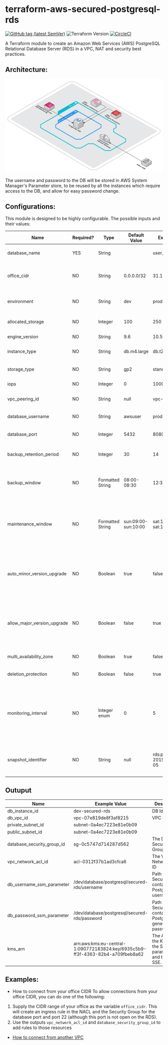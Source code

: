# terraform-aws-secured-postgresql-rds
[![GitHub tag (latest SemVer)](https://img.shields.io/github/tag/bridgecrewio/terraform-aws-secured-postgresql-rds.svg?label=latest)](https://github.com/bridgecrewio/terraform-aws-secured-postgresql-rds/releases/latest)
![Terraform Version](https://img.shields.io/badge/tf-%3E%3D0.12.0-blue.svg)
[![CircleCI](https://circleci.com/gh/bridgecrewio/terraform-aws-secured-postgresql-rds.svg?style=svg)](https://circleci.com/gh/bridgecrewio/terraform-aws-secured-postgresql-rds)


A Terraform module to create an Amazon Web Services (AWS) PostgreSQL Relational Database Server (RDS) in a VPC, NAT and security best practices.

## Architecture:
![alt text](https://github.com/bridgecrewio/terraform-aws-secured-postgresql-rds/blob/master/docs/secured-rds-architecture.png "RDS Best Practices")


The username and password to the DB will be stored in AWS System Manager's Parameter store, to be reused by all the 
instances which require access to the DB, and allow for easy password change.

## Configurations:
This module is designed to be highly configurable. The possible inputs and their values:

| Name | Required? | Type | Default Value | Example Value | Description |
|---|---|---|---|---|---|
| database_name| YES | String | | user_actions | The name of the DB instance to be created |
| office_cidr | NO | String | 0.0.0.0/32 | 31.168.227.138/32 | The CIDR of the offices. if left for default value, no rules will be created |
| environment | NO | String | dev | prod | The environment this DB will be part of |
| allocated_storage | NO | Integer | 100 | 250 | The allocated storage size of the DB, in GiB |
| engine_version | NO | String | 9.6 | 10.5 | The version the DB will run on |
| instance_type | NO | String | db.m4.large | db.t2.small | The instance the DB will run on |
| storage_type | NO | String | gp2 | standard | The storage type of the DB instance |
| iops | NO | Integer | 0 | 10000 | The amount of provisioned iops |
| vpc_peering_id | NO | String | null | vpc-123456789 | The ID of a VPC to peer to this VPC |
| database_username | NO | String | awsuser | proddbuser | The username for access to the instance |
| database_port | NO | Integer | 5432 | 8080 | The port to be opened for DB communications |
| backup_retention_period | NO | Integer | 30 | 14 | The number of days backuups will be stored for |
| backup_window | NO | Formatted String | 08:00-08:30 | 12:30-13:00 | The time window, in 24h UTC format, when the backups will take place. |
| maintenance_window | NO | Formatted String | sun:09:00-sun:10:00 | sat:12:00-sat:13:00 | The maintenance window time, in 24h UTC format. Needs to conform to the format ddd:hh24:mi-ddd:hh24:mi |
| auto_minor_version_upgrade | NO | Boolean | true | false | Determines whether to upgrade the engine version if minor updates are released in the upcoming maintenance window or not |
| allow_major_version_upgrade | NO | Boolean | false | true | Determines whether to upgrade the engine version if major updates are released in the upcoming maintenance window or not |
| multi_availability_zone | NO | Boolean | true | false | Specifies if the RDS instance is multi-AZ |
| deletion_protection | NO | Boolean | false | true | The DB can't be deleted while this is set to true |
| monitoring_interval | NO | Integer enum | 0 | 5 | The interval, in seconds, between points when Enhanced Monitoring metrics are collected for the DB instance. Valid Values: 0, 1, 5, 10, 15, 30, 60. |
| snapshot_identifier | NO | String | null | rds:production-2015-06-26-06-05 | If set, the DB will be created from the specified snapshot identifier |

## Outuput
| Name |  Example Value | Description |
|------|----------------|-------------|
| db_instance_id | dev-secured-rds | DB Identifier | 
| db_vpc_id | vpc-07e819de8f3af8215 | VPC identifier  |
| private_subnet_id | subnet-0a4ec7223e81e0b09 |
| public_subnet_id | subnet-0a4ec7223e81e0b09 |
| database_security_group_id | sg-0c5747d714287d562 | The DB's Security Group ID |
| vpc_network_acl_id | acl-0312f37b1ad3cfca6 | The VPC's Network ACL ID |
| db_username_ssm_parameter | /dev/database/postgresql/secured-rds/username | Path to SecuredString containing PostgresSQL username |
| db_password_ssm_parameter | /dev/database/postgresql/secured-rds/password | Path to SecuredString containing PostgresSQL generated password |
| kms_arn | arn:aws:kms:eu-central-1:090772183824:key/6935c5b9-ff3f-4363-82b4-a709fbeb8a62 | The ARN of the KMS for the SSM parameters and the RDS SSE. |

## Examples:
* How to connect from your office CIDR
To allow connections from your office CIDR, you can do one of the following:
1. Supply the CIDR range of your office as the variable `office_cidr`. This will create an ingress rule in the NACL and
the Security Group for the database port and port 22 (although this port is not open on the RDS).
2. Use the outputs `vpc_network_acl_id` and `database_security_group_id` to add rules to those resources
* [How to connect from another VPC](docs/howTo/connecting-from-external-vpc.md)

